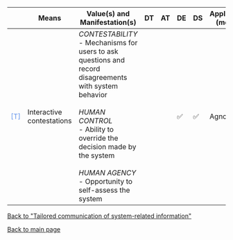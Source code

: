 |       | Means  | Value(s) and Manifestation(s)| DT|AT | DE | DS | Application (model) | Approach | Visual elements | Additional details
| ----------- |  --------------------------- | ---------------  |------------------------------|-------------| ----------------------|----------------------|----------------------------|--------------------|------------------------|--------------------------------- |
<span style="color:#6495ED">[T]</span> | Interactive contestations |   *CONTESTABILITY*<br> - Mechanisms for users to ask questions and record disagreements with system behavior <br><br> *HUMAN CONTROL* <br> - Ability to override the decision made by the system <br> <br> *HUMAN AGENCY* <br> - Opportunity to self-assess the system | | |✅ | ✅ | Agnostic |Statements restricted to natural language |   |

[Back to "Tailored communication of system-related information"](../Table3A.md)

[Back to main page](../index.md)